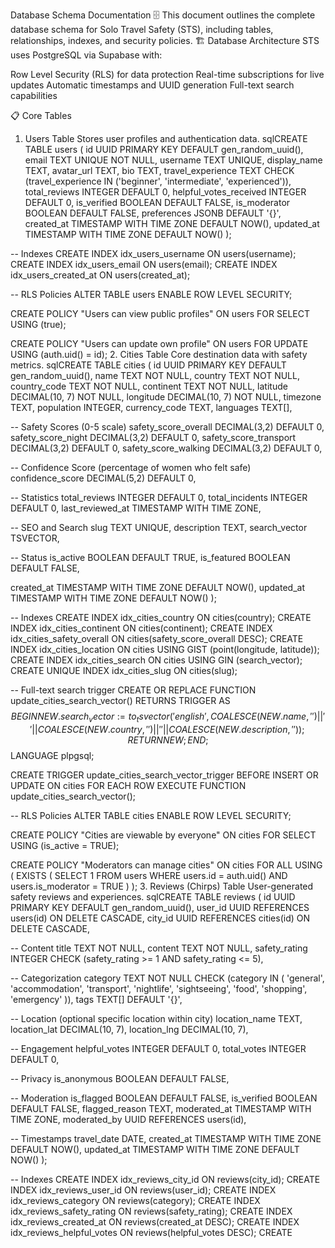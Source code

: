 Database Schema Documentation 🗄️
This document outlines the complete database schema for Solo Travel Safety (STS), including tables, relationships, indexes, and security policies.
🏗️ Database Architecture
STS uses PostgreSQL via Supabase with:

Row Level Security (RLS) for data protection
Real-time subscriptions for live updates
Automatic timestamps and UUID generation
Full-text search capabilities

📋 Core Tables
1. Users Table
Stores user profiles and authentication data.
sqlCREATE TABLE users (
  id UUID PRIMARY KEY DEFAULT gen_random_uuid(),
  email TEXT UNIQUE NOT NULL,
  username TEXT UNIQUE,
  display_name TEXT,
  avatar_url TEXT,
  bio TEXT,
  travel_experience TEXT CHECK (travel_experience IN ('beginner', 'intermediate', 'experienced')),
  total_reviews INTEGER DEFAULT 0,
  helpful_votes_received INTEGER DEFAULT 0,
  is_verified BOOLEAN DEFAULT FALSE,
  is_moderator BOOLEAN DEFAULT FALSE,
  preferences JSONB DEFAULT '{}',
  created_at TIMESTAMP WITH TIME ZONE DEFAULT NOW(),
  updated_at TIMESTAMP WITH TIME ZONE DEFAULT NOW()
);

-- Indexes
CREATE INDEX idx_users_username ON users(username);
CREATE INDEX idx_users_email ON users(email);
CREATE INDEX idx_users_created_at ON users(created_at);

-- RLS Policies
ALTER TABLE users ENABLE ROW LEVEL SECURITY;

CREATE POLICY "Users can view public profiles" ON users
  FOR SELECT USING (true);

CREATE POLICY "Users can update own profile" ON users
  FOR UPDATE USING (auth.uid() = id);
2. Cities Table
Core destination data with safety metrics.
sqlCREATE TABLE cities (
  id UUID PRIMARY KEY DEFAULT gen_random_uuid(),
  name TEXT NOT NULL,
  country TEXT NOT NULL,
  country_code TEXT NOT NULL,
  continent TEXT NOT NULL,
  latitude DECIMAL(10, 7) NOT NULL,
  longitude DECIMAL(10, 7) NOT NULL,
  timezone TEXT,
  population INTEGER,
  currency_code TEXT,
  languages TEXT[],
  
  -- Safety Scores (0-5 scale)
  safety_score_overall DECIMAL(3,2) DEFAULT 0,
  safety_score_night DECIMAL(3,2) DEFAULT 0,
  safety_score_transport DECIMAL(3,2) DEFAULT 0,
  safety_score_walking DECIMAL(3,2) DEFAULT 0,
  
  -- Confidence Score (percentage of women who felt safe)
  confidence_score DECIMAL(5,2) DEFAULT 0,
  
  -- Statistics
  total_reviews INTEGER DEFAULT 0,
  total_incidents INTEGER DEFAULT 0,
  last_reviewed_at TIMESTAMP WITH TIME ZONE,
  
  -- SEO and Search
  slug TEXT UNIQUE,
  description TEXT,
  search_vector TSVECTOR,
  
  -- Status
  is_active BOOLEAN DEFAULT TRUE,
  is_featured BOOLEAN DEFAULT FALSE,
  
  created_at TIMESTAMP WITH TIME ZONE DEFAULT NOW(),
  updated_at TIMESTAMP WITH TIME ZONE DEFAULT NOW()
);

-- Indexes
CREATE INDEX idx_cities_country ON cities(country);
CREATE INDEX idx_cities_continent ON cities(continent);
CREATE INDEX idx_cities_safety_overall ON cities(safety_score_overall DESC);
CREATE INDEX idx_cities_location ON cities USING GIST (point(longitude, latitude));
CREATE INDEX idx_cities_search ON cities USING GIN (search_vector);
CREATE UNIQUE INDEX idx_cities_slug ON cities(slug);

-- Full-text search trigger
CREATE OR REPLACE FUNCTION update_cities_search_vector()
RETURNS TRIGGER AS $$
BEGIN
  NEW.search_vector := to_tsvector('english', 
    COALESCE(NEW.name, '') || ' ' || 
    COALESCE(NEW.country, '') || ' ' || 
    COALESCE(NEW.description, '')
  );
  RETURN NEW;
END;
$$ LANGUAGE plpgsql;

CREATE TRIGGER update_cities_search_vector_trigger
  BEFORE INSERT OR UPDATE ON cities
  FOR EACH ROW EXECUTE FUNCTION update_cities_search_vector();

-- RLS Policies
ALTER TABLE cities ENABLE ROW LEVEL SECURITY;

CREATE POLICY "Cities are viewable by everyone" ON cities
  FOR SELECT USING (is_active = TRUE);

CREATE POLICY "Moderators can manage cities" ON cities
  FOR ALL USING (
    EXISTS (
      SELECT 1 FROM users 
      WHERE users.id = auth.uid() AND users.is_moderator = TRUE
    )
  );
3. Reviews (Chirps) Table
User-generated safety reviews and experiences.
sqlCREATE TABLE reviews (
  id UUID PRIMARY KEY DEFAULT gen_random_uuid(),
  user_id UUID REFERENCES users(id) ON DELETE CASCADE,
  city_id UUID REFERENCES cities(id) ON DELETE CASCADE,
  
  -- Content
  title TEXT NOT NULL,
  content TEXT NOT NULL,
  safety_rating INTEGER CHECK (safety_rating >= 1 AND safety_rating <= 5),
  
  -- Categorization
  category TEXT NOT NULL CHECK (category IN (
    'general', 'accommodation', 'transport', 'nightlife', 
    'sightseeing', 'food', 'shopping', 'emergency'
  )),
  tags TEXT[] DEFAULT '{}',
  
  -- Location (optional specific location within city)
  location_name TEXT,
  location_lat DECIMAL(10, 7),
  location_lng DECIMAL(10, 7),
  
  -- Engagement
  helpful_votes INTEGER DEFAULT 0,
  total_votes INTEGER DEFAULT 0,
  
  -- Privacy
  is_anonymous BOOLEAN DEFAULT FALSE,
  
  -- Moderation
  is_flagged BOOLEAN DEFAULT FALSE,
  is_verified BOOLEAN DEFAULT FALSE,
  flagged_reason TEXT,
  moderated_at TIMESTAMP WITH TIME ZONE,
  moderated_by UUID REFERENCES users(id),
  
  -- Timestamps
  travel_date DATE,
  created_at TIMESTAMP WITH TIME ZONE DEFAULT NOW(),
  updated_at TIMESTAMP WITH TIME ZONE DEFAULT NOW()
);

-- Indexes
CREATE INDEX idx_reviews_city_id ON reviews(city_id);
CREATE INDEX idx_reviews_user_id ON reviews(user_id);
CREATE INDEX idx_reviews_category ON reviews(category);
CREATE INDEX idx_reviews_safety_rating ON reviews(safety_rating);
CREATE INDEX idx_reviews_created_at ON reviews(created_at DESC);
CREATE INDEX idx_reviews_helpful_votes ON reviews(helpful_votes DESC);
CREATE
